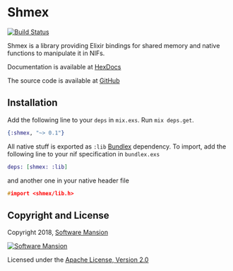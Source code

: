# Shmex

[![Build Status](https://travis-ci.com/membraneframework/shmex.svg?branch=master)](https://travis-ci.com/membraneframework/shmex)

Shmex is a library providing Elixir bindings for shared memory and native
functions to manipulate it in NIFs.

Documentation is available at [HexDocs](https://hexdocs.pm/shmex)

The source code is available at [GitHub](https://github.com/membraneframework/shmex)

## Installation

Add the following line to your `deps` in `mix.exs`. Run `mix deps.get`.

```elixir
{:shmex, "~> 0.1"}
```

All native stuff is exported as `:lib` [Bundlex](https://hex.pm/packages/bundlex) dependency.
To import, add the following line to your nif specification in `bundlex.exs`
```elixir
deps: [shmex: :lib]
```
and another one in your native header file
```c
#import <shmex/lib.h>
```

## Copyright and License

Copyright 2018, [Software Mansion](https://swmansion.com/?utm_source=git&utm_medium=readme&utm_campaign=membrane)

[![Software Mansion](https://membraneframework.github.io/static/logo/swm_logo_readme.png)](https://swmansion.com/?utm_source=git&utm_medium=readme&utm_campaign=membrane)

Licensed under the [Apache License, Version 2.0](LICENSE)
